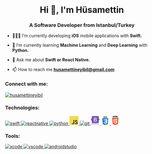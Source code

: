 <h1 align="center">Hi 👋, I'm Hüsamettin</h1>
<h3 align="center">A Software Developer from Istanbul/Turkey</h3>



- 👨🏻‍💻 I’m currently developing **iOS** mobile applications with **Swift.** 

- 🌱 I’m currently learning **Machine Learning** and **Deep Learning** with **Python.** 

- 💬 Ask me about **Swift or React Native.**

- 📫 How to reach me **husamettineyibil@gmail.com**

<h3 align="left">Connect with me:</h3>
<p align="left">
<a href="https://www.linkedin.com/in/husamettineyibil/" target="blank"><img align="center" src="https://velanovascular.com/wp-content/uploads/2020/06/LinkedIn.png" alt="husamettineyibil" height="30" width="30" /></a>
</p>

<h3 align="left">Technologies:</h3>
<p align="left"> 
<a href="https://developer.apple.com/swift/" target="_blank"> <img src="https://seeklogo.com/images/S/swift-logo-F41F53A22D-seeklogo.com.png" alt="swift" width="30" height="30"/> </a>  
<a href="https://reactnative.dev/" target="_blank"> <img src="https://upload.wikimedia.org/wikipedia/commons/thumb/4/47/React.svg/1200px-React.svg.png" alt="reactnative" width="33" height="30"/> </a>
<a href="https://www.python.org/" target="_blank"> <img src="https://upload.wikimedia.org/wikipedia/commons/thumb/c/c3/Python-logo-notext.svg/1200px-Python-logo-notext.svg.png" alt="python" width="30" height="30"/> </a>  
<a href="https://developer.mozilla.org/en-US/docs/Web/JavaScript" target="_blank"> <img src="https://raw.githubusercontent.com/devicons/devicon/master/icons/javascript/javascript-original.svg" alt="javascript" width="30" height="30"/> </a>
<a href="https://git-scm.com/" target="_blank"> <img src="https://www.vectorlogo.zone/logos/git-scm/git-scm-icon.svg" alt="git" width="30" height="30"/> </a>
<a href="https://getbootstrap.com" target="_blank"> <img src="https://raw.githubusercontent.com/devicons/devicon/master/icons/bootstrap/bootstrap-plain-wordmark.svg" alt="bootstrap" width="30" height="30"/> </a>
<a href="https://www.w3schools.com/css/" target="_blank"> <img src="https://raw.githubusercontent.com/devicons/devicon/master/icons/css3/css3-original-wordmark.svg" alt="css3" width="28" height="28"/> </a> 
<a href="https://www.w3.org/html/" target="_blank"> <img src="https://raw.githubusercontent.com/devicons/devicon/master/icons/html5/html5-original-wordmark.svg" alt="html5" width="30" height="30"/> </a> 

  
<h3 align="left">Tools:</h3>

<a href="https://developer.apple.com/xcode/" target="_blank"> <img src="https://is2-ssl.mzstatic.com/image/thumb/Purple126/v4/24/0e/2d/240e2d5d-6aef-cecd-fed8-05223333f8af/Xcode-85-220-0-4-2x.png/1200x630bb.png" alt="xcode" width="37" height="37"/> </a>
<a href="https://code.visualstudio.com/" target="_blank"> <img src="https://upload.wikimedia.org/wikipedia/commons/thumb/9/9a/Visual_Studio_Code_1.35_icon.svg/1024px-Visual_Studio_Code_1.35_icon.svg.png" alt="vscode" width="30" height="30"/> </a>
<a href="https://developer.android.com/studio" target="_blank"> <img src="https://img2.pngindir.com/20180330/wbw/kisspng-android-studio-integrated-development-environment-android-5abdfba87a0be9.3615427715224001684999.jpg" alt="androidstudio" width="30" height="30"/> </a> 

</p>
